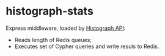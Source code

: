 # histograph-stats

Express middleware, loaded by [Histograph API](https://github.com/histograph/api):

- Reads length of Redis queues;
- Executes set of Cypher queries and write resuls to Redis.
